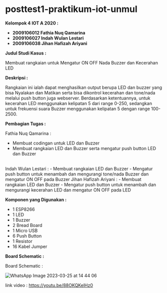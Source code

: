# posttest1-praktikum-iot-unmul

<b> Kelompok 4 IOT A 2020 : </b>

- <b> 2009106012 Fathia Nuq Qamarina </b>
- <b> 2009106027 Indah Wulan Lestari </b>
- <b> 2009106038 Jihan Hafizah Ariyani </b>


<b> Judul Studi Kasus : </b>

Membuat rangkaian untuk Mengatur ON OFF Nada Buzzer dan Kecerahan LED


<b> Deskripsi : </b>

Rangkaian ini ialah dapat menghasilkan output berupa LED dan buzzer yang bisa Nyalakan dan Matikan serta bisa dikontrol kecerahan dan tone/nada melalui push button juga webserver. Berdasarkan ketentuannya, untuk kecerahan LED menggunakan kelipatan 5 dari range 0-250, sedangkan untuk frekuensi suara Buzzer menggunakan kelipatan 5 dengan range 100-2500.


<b> Pembagian Tugas : </b>

Fathia Nuq Qamarina :
- Membuat codingan untuk LED dan Buzzer
- Membuat rangkaian LED dan Buzzer serta mengatur push button LED dan Buzzer
<br>
Indah Wulan Lestari :
- Membuat rangkaian LED dan Buzzer
- Mengatur push button untuk menambah dan mengurangi tone/nada Buzzer dan mengatur ON OFF pada Buzzer
Jihan Hafizah Ariyani :
- Membuat rangkaian LED dan Buzzer
- Mengatur push button untuk menambah dan mengurangi kecerahan LED dan mengatur ON OFF pada LED


<b> Komponen yang Digunakan : </b>

- 1 ESP8266
- 1 LED
- 1 Buzzer
- 2 Bread Board
- 1 Micro USB
- 6 Push Button
- 1 Resistor
- 16 Kabel Jumper


<b> Board Schematic : </b>

Board Schematic :

![WhatsApp Image 2023-03-25 at 14 44 06](https://user-images.githubusercontent.com/102265910/227708513-4637cbfc-cac9-4a8c-ab1c-a592ab5e8920.jpeg)

link video : https://youtu.be/88OKQKelHz0
